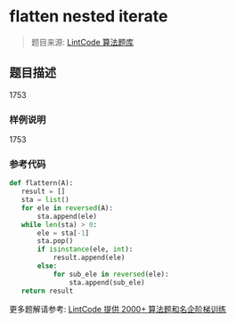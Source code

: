 # flatten nested iterate
 > 题目来源: [LintCode 算法题库](https://www.lintcode.com/problem/flatten-nested-iterate/?utm_source=sc-github-wzz)
 ## 题目描述
 1753
 ### 样例说明
 1753
 ### 参考代码
 ```python
def flattern(A):
    result = []
    sta = list()
    for ele in reversed(A):
        sta.append(ele)
    while len(sta) > 0:
        ele = sta[-1]
        sta.pop()
        if isinstance(ele, int):
            result.append(ele)
        else:
            for sub_ele in reversed(ele):
                sta.append(sub_ele)
    return result
```
 更多题解请参考: [LintCode 提供 2000+ 算法题和名企阶梯训练](https://www.lintcode.com/problem/?utm_source=sc-github-wzz)
